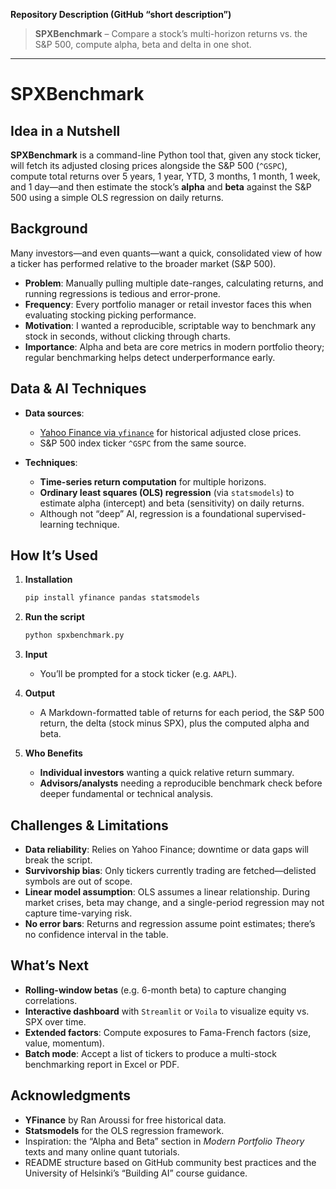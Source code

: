 **Repository Description (GitHub “short description”)**

> **SPXBenchmark** – Compare a stock’s multi-horizon returns vs. the S\&P 500, compute alpha, beta and delta in one shot.

---

# SPXBenchmark

## Idea in a Nutshell

**SPXBenchmark** is a command-line Python tool that, given any stock ticker, will fetch its adjusted closing prices alongside the S\&P 500 (`^GSPC`), compute total returns over 5 years, 1 year, YTD, 3 months, 1 month, 1 week, and 1 day—and then estimate the stock’s **alpha** and **beta** against the S\&P 500 using a simple OLS regression on daily returns.

## Background

Many investors—and even quants—want a quick, consolidated view of how a ticker has performed relative to the broader market (S\&P 500).

* **Problem**: Manually pulling multiple date-ranges, calculating returns, and running regressions is tedious and error-prone.
* **Frequency**: Every portfolio manager or retail investor faces this when evaluating stocking picking performance.
* **Motivation**: I wanted a reproducible, scriptable way to benchmark any stock in seconds, without clicking through charts.
* **Importance**: Alpha and beta are core metrics in modern portfolio theory; regular benchmarking helps detect underperformance early.

## Data & AI Techniques

* **Data sources**:

  * [Yahoo Finance via `yfinance`](https://github.com/ranaroussi/yfinance) for historical adjusted close prices.
  * S\&P 500 index ticker `^GSPC` from the same source.
* **Techniques**:

  * **Time-series return computation** for multiple horizons.
  * **Ordinary least squares (OLS) regression** (via `statsmodels`) to estimate alpha (intercept) and beta (sensitivity) on daily returns.
  * Although not “deep” AI, regression is a foundational supervised-learning technique.

## How It’s Used

1. **Installation**

   ```bash
   pip install yfinance pandas statsmodels
   ```
2. **Run the script**

   ```bash
   python spxbenchmark.py
   ```
3. **Input**

   * You’ll be prompted for a stock ticker (e.g. `AAPL`).
4. **Output**

   * A Markdown-formatted table of returns for each period, the S\&P 500 return, the delta (stock minus SPX), plus the computed alpha and beta.
5. **Who Benefits**

   * **Individual investors** wanting a quick relative return summary.
   * **Advisors/analysts** needing a reproducible benchmark check before deeper fundamental or technical analysis.

## Challenges & Limitations

* **Data reliability**: Relies on Yahoo Finance; downtime or data gaps will break the script.
* **Survivorship bias**: Only tickers currently trading are fetched—delisted symbols are out of scope.
* **Linear model assumption**: OLS assumes a linear relationship. During market crises, beta may change, and a single-period regression may not capture time-varying risk.
* **No error bars**: Returns and regression assume point estimates; there’s no confidence interval in the table.

## What’s Next

* **Rolling-window betas** (e.g. 6-month beta) to capture changing correlations.
* **Interactive dashboard** with `Streamlit` or `Voila` to visualize equity vs. SPX over time.
* **Extended factors**: Compute exposures to Fama-French factors (size, value, momentum).
* **Batch mode**: Accept a list of tickers to produce a multi-stock benchmarking report in Excel or PDF.

## Acknowledgments

* **YFinance** by Ran Aroussi for free historical data.
* **Statsmodels** for the OLS regression framework.
* Inspiration: the “Alpha and Beta” section in *Modern Portfolio Theory* texts and many online quant tutorials.
* README structure based on GitHub community best practices and the University of Helsinki’s “Building AI” course guidance.

    
